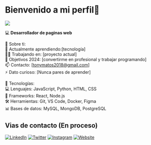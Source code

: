 # Bienvenido a mi perfil👋

![](https://komarev.com/ghpvc/?username=suryakantamangaraj&label=PROFILE+VIEWS&color=blueviolet&style=plastic)

💻 **Desarrollador de paginas web**

🎯 Sobre ti:  
🌱 Actualmente aprendiendo:[tecnología]  
👨‍💻 Trabajando en: [proyecto actual]  
🎯 Objetivos 2024: [convertirme en profesional y trabajar programando]  
📫 Contacto: [tonymatos2018@gmail.com]  
⚡ Dato curioso: [Nunca pares de aprender]  

🔧 Tecnologías:  
💻 Lenguajes: JavaScript, Python, HTML, CSS  
🚀 Frameworks: React, Node.js  
🛠️ Herramientas: Git, VS Code, Docker, Figma  
📊 Bases de datos: MySQL, MongoDB, PostgreSQL  

## Vias de contacto (En proceso)

<p>
<a href="#" target="_blank"><img alt="LinkedIn" src="https://img.shields.io/badge/linkedin-%230077B5.svg?&style=for-the-badge&logo=linkedin&logoColor=white" /></a>
<a href="#" target="_blank"><img alt="Twitter" src="https://img.shields.io/badge/twitter-%231DA1F2.svg?&style=for-the-badge&logo=twitter&logoColor=white" /></a>
<a href="#"><img alt="Instagram" src="https://img.shields.io/badge/Instagram-%2312100E.svg?&style=for-the-badge&logo=Instagram&logoColor=white" /></a>
<a href="#"><img alt="Website" src="https://img.shields.io/badge/Website-FF4500.svg?&style=for-the-badge&logo=Google%20Chrome&logoColor=white" /></a>
</p>


